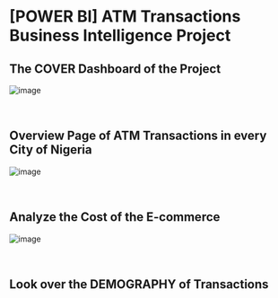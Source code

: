 # [POWER BI] ATM Transactions Business Intelligence Project


## The COVER Dashboard of the Project
![image](https://github.com/leanhkienn/ATM_Transactions_Business_Intelligence_Project/assets/116093407/604c56cb-f8ef-4b8d-aed3-b176d8cf6f0e)

<br>

## Overview Page of ATM Transactions in every City of Nigeria
![image](https://github.com/leanhkienn/ATM_Transactions_Business_Intelligence_Project/assets/116093407/43fb0606-2e79-47a5-8cd7-744a729de1c4)


<br>

## Analyze the Cost of the E-commerce
![image](https://github.com/leanhkienn/ATM_Transactions_Business_Intelligence_Project/assets/116093407/95f6e6bf-f428-4020-84fc-37273d3df028)


<br>


## Look over the DEMOGRAPHY of Transactions

<br>

